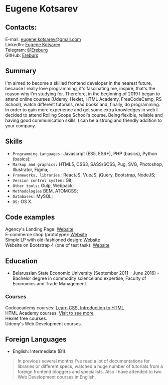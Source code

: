# Eugene Kotsarev

## Contacts:
E-mail:  [eugene.kotsarev@gmail.com](mailto:eugene.kotsarev@gmail.com)  
LinkedIn: [Eugene Kotsarev](https://www.linkedin.com/in/ereburg/)  
Telegram: [@Ereburg](https://t.me/Ereburg)   
GitHub: [Ereburg](https://github.com/ereburg)  

## Summary
I'm aimed to become a skilled frontend developer in the nearest future, because I really love programming, it's fascinating me, inspire, that's the reason why I'm studying for. 
Therefore, in the beginning of 2019 I began to attend online courses (Udemy, Hexlet, HTML Academy, FreeCodeCamp, RS School), watch different tutorials, read books and, finally, do programming. 
In order to gain more experience and get some extra knowledges in web I decided to attend Rolling Scope School's course. Being flexible, reliable and having good communication skills, I can be a strong and friendly addition to your company.

## Skills
- `Programming Languages:` Javascript (ES5, ES6+), PHP (basics), Python (basics);
- `Markup and graphics:` HTML5, CSS3, SASS/SCSS, Pug, SVG, Photoshop, Illustrator, Figma; 
- `Frameworks, libraries:` ReactJS, VueJS, jQuery, Bootstrap, NodeJS;
- `Version control system:` Git;
- `Other tools:` Gulp, Webpack;
- `Methodologies` BEM, ATOMCSS;
- `Databases:` MySQL;
- `OS:` OS X.

## Code examples
Agency's Landing Page:  [Website](https://ereburg.github.io/websiteAgencyLanding/)   
E-commerce shop (prototype):  [Website](https://ereburg.github.io/Infinite-Selection/)   
Simple LP with old-fashioned design:  [Website](https://ereburg.github.io/ProductName/)   
Website on Bootstrap 4 (one of test task):  [Website](https://ereburg.github.io/testBelarusGov/)   

## Education
- Belarussian State Economic University (September 2011 – June 2016) - Bachelor degree in commodity science and expertise, Faculty of Economics and Trade Management.

### Courses
Codeacademy courses: [Learn CSS, Introduction to HTML](https://www.codecademy.com/users/Ereburg/achievements)   
HTML Academy courses: [Visit to see more](https://htmlacademy.ru/profile/ereburg/achievements)   
Hexlet free courses.   
Udemy's Web Development courses.   
 
## Foreign Languages 
 - English: Intermediate (B1). 
 > In previous several months I've read a lot of documentations for libraries or different specs, watched a huge number of tutorials from a foreign frontend bloggers and specialists. Also I have attended to two Web Development courses in English.
